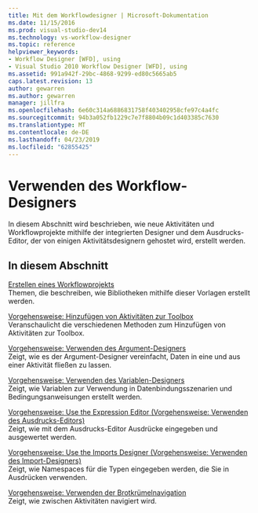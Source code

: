 ```yaml
---
title: Mit dem Workflowdesigner | Microsoft-Dokumentation
ms.date: 11/15/2016
ms.prod: visual-studio-dev14
ms.technology: vs-workflow-designer
ms.topic: reference
helpviewer_keywords:
- Workflow Designer [WFD], using
- Visual Studio 2010 Workflow Designer [WFD], using
ms.assetid: 991a942f-29bc-4868-9299-ed80c5665ab5
caps.latest.revision: 13
author: gewarren
ms.author: gewarren
manager: jillfra
ms.openlocfilehash: 6e60c314a6886831758f403402958cfe97c4a4fc
ms.sourcegitcommit: 94b3a052fb1229c7e7f8804b09c1d403385c7630
ms.translationtype: MT
ms.contentlocale: de-DE
ms.lasthandoff: 04/23/2019
ms.locfileid: "62855425"
---
```

# <a name="using-the-workflow-designer"></a>Verwenden des Workflow-Designers
In diesem Abschnitt wird beschrieben, wie neue Aktivitäten und Workflowprojekte mithilfe der integrierten Designer und dem Ausdrucks-Editor, der von einigen Aktivitätsdesignern gehostet wird, erstellt werden.  
  
## <a name="in-this-section"></a>In diesem Abschnitt  
 [Erstellen eines Workflowprojekts](../workflow-designer/creating-a-workflow-project.md)  
 Themen, die beschreiben, wie Bibliotheken mithilfe dieser Vorlagen erstellt werden.  
  
 [Vorgehensweise: Hinzufügen von Aktivitäten zur Toolbox](../workflow-designer/how-to-add-activities-to-the-toolbox.md)  
 Veranschaulicht die verschiedenen Methoden zum Hinzufügen von Aktivitäten zur Toolbox.  
  
 [Vorgehensweise: Verwenden des Argument-Designers](../workflow-designer/how-to-use-the-argument-designer.md)  
 Zeigt, wie es der Argument-Designer vereinfacht, Daten in eine und aus einer Aktivität fließen zu lassen.  
  
 [Vorgehensweise: Verwenden des Variablen-Designers](../workflow-designer/how-to-use-the-variable-designer.md)  
 Zeigt, wie Variablen zur Verwendung in Datenbindungsszenarien und Bedingungsanweisungen erstellt werden.  
  
 [Vorgehensweise: Use the Expression Editor (Vorgehensweise: Verwenden des Ausdrucks-Editors)](../workflow-designer/how-to-use-the-expression-editor.md)  
 Zeigt, wie mit dem Ausdrucks-Editor Ausdrücke eingegeben und ausgewertet werden.  
  
 [Vorgehensweise: Use the Imports Designer (Vorgehensweise: Verwenden des Import-Designers)](../workflow-designer/how-to-use-the-imports-designer.md)  
 Zeigt, wie Namespaces für die Typen eingegeben werden, die Sie in Ausdrücken verwenden.  
  
 [Vorgehensweise: Verwenden der Brotkrümelnavigation](../workflow-designer/how-to-use-breadcrumb-navigation.md)  
 Zeigt, wie zwischen Aktivitäten navigiert wird.